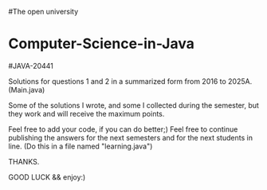 #The open university 
# Computer-Science-in-Java
#JAVA-20441 

Solutions for questions 1 and 2 in a summarized form from 2016 to 2025A.(Main.java)

Some of the solutions I wrote, and some I collected during the semester, but they work and will receive the maximum points.

Feel free to add your code, if you can do better;)
Feel free to continue publishing the answers for the next semesters and for the next students in line.
(Do this in a file named "learning.java")

THANKS.

GOOD LUCK &&  enjoy:)
